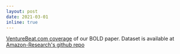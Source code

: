 ```yaml
---
layout: post
date: 2021-03-01 
inline: true
---
```


[VentureBeat.com coverage](https://venturebeat.com/2021/02/03/researchers-release-dataset-to-expose-racial-religious-and-gender-biases-in-language-models/ ) of our BOLD paper. Dataset is available at [Amazon-Research's github repo](https://github.com/amazon-research/bold)
